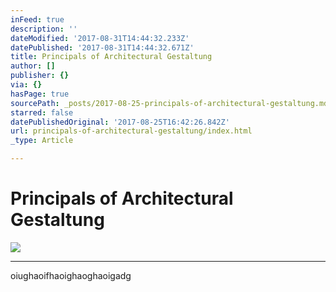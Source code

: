 ```yaml
---
inFeed: true
description: ''
dateModified: '2017-08-31T14:44:32.233Z'
datePublished: '2017-08-31T14:44:32.671Z'
title: Principals of Architectural Gestaltung
author: []
publisher: {}
via: {}
hasPage: true
sourcePath: _posts/2017-08-25-principals-of-architectural-gestaltung.md
starred: false
datePublishedOriginal: '2017-08-25T16:42:26.842Z'
url: principals-of-architectural-gestaltung/index.html
_type: Article

---
```

# Principals of Architectural Gestaltung
![](https://s3-us-west-2.amazonaws.com/the-grid-img/p/459c79ca3bf4ab3ba5d26b1f22af1e3b57ab845b.jpg)

---

oiughaoifhaoighaoghaoigadg